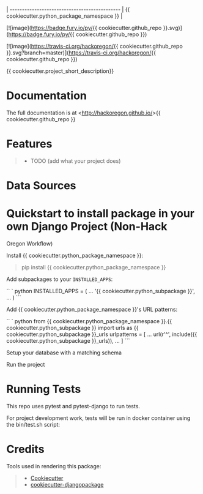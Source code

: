 |
--------------------------------------------- |
{{ cookiecutter.python_package_namespace }} |

[![image](<https://badge.fury.io/py/>{{ cookiecutter.github_repo
}}.svg)](<https://badge.fury.io/py/>{{ cookiecutter.github_repo }})

[![image](<https://travis-ci.org/hackoregon/>{{
cookiecutter.github_repo
}}.svg?branch=master)](<https://travis-ci.org/hackoregon/>{{
cookiecutter.github_repo }})

{{ cookiecutter.project_short_description}}

# Documentation

The full documentation is at <<http://hackoregon.github.io/>>{{
cookiecutter.github_repo }}

# Features

> -   TODO (add what your project does)

# Data Sources

# Quickstart to install package in your own Django Project (Non-Hack
Oregon Workflow)

Install {{ cookiecutter.python_package_namespace }}:

> pip install {{ cookiecutter.python_package_namespace }}

Add subpackages to your `INSTALLED_APPS`:

`` ` python INSTALLED_APPS = (     ...     '{{ cookiecutter.python_subpackage }}',     ... ) ```

Add {{ cookiecutter.python_package_namespace }}'s URL patterns:

`` ` python from {{ cookiecutter.python_package_namespace }}.{{ cookiecutter.python_subpackage }} import urls as {{ cookiecutter.python_subpackage }}_urls   urlpatterns = [     ...     url(r'^', include({{ cookiecutter.python_subpackage }}_urls)),     ... ] ```

Setup your database with a matching schema

Run the project

# Running Tests

This repo uses pytest and pytest-django to run tests.

For project development work, tests will be run in docker container
using the bin/test.sh script:

# Credits

Tools used in rendering this package:

> -   [Cookiecutter](<https://github.com/audreyr/cookiecutter>)
> -   [cookiecutter-djangopackage](<https://github.com/pydanny/cookiecutter-djangopackage>)
